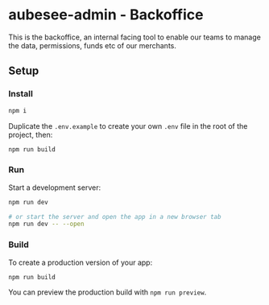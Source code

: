 # aubesee-admin - Backoffice

This is the backoffice, an internal facing tool to enable our teams to manage the data, permissions, funds etc of our merchants.

## Setup
### Install
```bash
npm i
```
Duplicate the `.env.example` to create your own `.env` file in the root of the project, then:
```bash
npm run build
```

### Run

Start a development server:

```bash
npm run dev

# or start the server and open the app in a new browser tab
npm run dev -- --open
```

### Build
To create a production version of your app:

```bash
npm run build
```

You can preview the production build with `npm run preview`.

